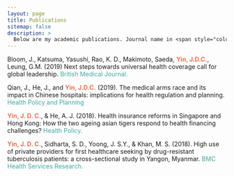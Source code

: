 ```yaml
---
layout: page
title: Publications
sitemap: false
description: >
  Below are my academic publications. Journal name in <span style="color:#3EA99F">blue</span>
---
```


Bloom, J., Katsuma, Yasushi, Rao, K. D., Makimoto, Saeda, <span style="color:#E67451; font-weight:bold">Yin, J.D.C.</span>, Leung, G.M. (2019) Next steps towards universal health coverage call for global leadership. <span style="color:#3EA99F">British Medical Journal.</span>

Qian, J., He, J., and <span style="color:#E67451; font-weight:bold">Yin, J.D.C.</span> (2019). The medical arms race and its impact in Chinese hospitals: implications for health regulation and planning. <span style="color:#3EA99F">Health Policy and Planning</span>

<span style="color:#E67451; font-weight:bold">Yin, J. D. C.</span>, & He, A. J. (2018). Health insurance reforms in Singapore and Hong Kong: How the two ageing asian tigers respond to health financing challenges? <span style="color:#3EA99F">Health Policy. </span>

<span style="color:#E67451; font-weight:bold">Yin, J. D. C.</span>, Sidharta, S. D., Yoong, J. S.Y., & Khan, M. S. (2018). High use of private providers for
first healthcare seeking by drug-resistant tuberculosis patients: a cross-sectional study in Yangon, Myanmar. <span style="color:#3EA99F">BMC Health Services Research.</span>


